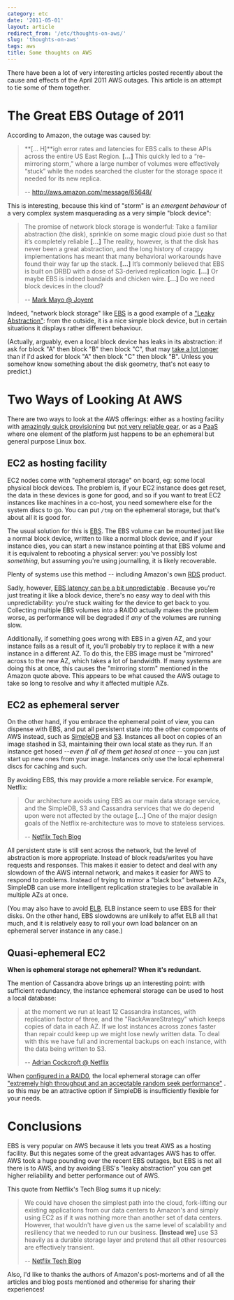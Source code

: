 ```yaml
---
category: etc
date: '2011-05-01'
layout: article
redirect_from: '/etc/thoughts-on-aws/'
slug: 'thoughts-on-aws'
tags: aws
title: Some thoughts on AWS
---
```


There have been a lot of very interesting articles posted recently about
the cause and effects of the April 2011 AWS outages. This article is an
attempt to tie some of them together.

The Great EBS Outage of 2011
============================

According to Amazon, the outage was caused by:

> **\[... H\]**igh error rates and latencies for EBS calls to these APIs
> across the entire US East Region. **\[...\]** This quickly led to a
> “re-mirroring storm,” where a large number of volumes were effectively
> “stuck” while the nodes searched the cluster for the storage space it
> needed for its new replica.
>
> -- <http://aws.amazon.com/message/65648/>

This is interesting, because this kind of "storm" is an *emergent
behaviour* of a very complex system masquerading as a very simple "block
device":

> The promise of network block storage is wonderful: Take a familiar
> abstraction (the disk), sprinkle on some magic cloud pixie dust so
> that it’s completely reliable **\[...\]** The reality, however, is
> that the disk has never been a great abstraction, and the long history
> of crappy implementations has meant that many behavioral workarounds
> have found their way far up the stack. **\[...\]** It’s commonly
> believed that EBS is built on DRBD with a dose of S3-derived
> replication logic. **\[...\]** Or maybe EBS is indeed bandaids and
> chicken wire. **\[...\]** Do we need block devices in the cloud?
>
> -- [Mark Mayo @
> Joyent](http://joyeur.com/2011/04/24/magical-block-store-when-abstractions-fail-us/)

Indeed, "network block storage" like [EBS](http://aws.amazon.com/ebs/)
is a good example of a ["Leaky
Abstraction"](http://www.joelonsoftware.com/articles/LeakyAbstractions.html):
from the outside, it is a nice simple block device, but in certain
situations it displays rather different behaviour.

(Actually, arguably, even a local block device has leaks in its
abstraction: if ask for block "A" then block "B" then block "C", that
may [take a lot longer](http://en.wikipedia.org/wiki/Elevator_algorithm)
than if I'd asked for block "A" then block "C" then block "B". Unless
you somehow know something about the disk geometry, that's not easy to
predict.)

Two Ways of Looking At AWS
==========================

There are two ways to look at the AWS offerings: either as a hosting
facility with [amazingly quick
provisioning](http://aws.amazon.com/ec2/faqs/#How_quickly_will_systems_be_running)
but [not very reliable
gear](http://www.migrate2cloud.com/blog/resolving-the-degraded-instance-scenario-of-aws-ec2),
or as a [PaaS](http://en.wikipedia.org/wiki/Platform_as_a_service) where
one element of the platform just happens to be an ephemeral but general
purpose Linux box.

EC2 as hosting facility
-----------------------

EC2 nodes come with "ephemeral storage" on board, eg: some local
physical block devices. The problem is, if your EC2 instance does get
reset, the data in these devices is gone for good, and so if you want to
treat EC2 instances like machines in a co-host, you need somewhere else
for the system discs to go. You can put `/tmp` on the ephemeral storage,
but that's about all it is good for.

The usual solution for this is [EBS](http://aws.amazon.com/ebs/). The
EBS volume can be mounted just like a normal block device, written to
like a normal block device, and if your instance dies, you can start a
new instance pointing at that EBS volume and it is equivalent to
rebooting a physical server: you've possibly lost *something*, but
assuming you're using journalling, it is likely recoverable.

Plenty of systems use this method -- including Amazon's own
[RDS](http://aws.amazon.com/rds/) product.

Sadly, however, [EBS latency can be a bit
unpredictable](http://www.reddit.com/r/blog/comments/g66f0/why_reddit_was_down_for_6_of_the_last_24_hours/c1l6ykx)
. Because you're just treating it like a block device, there's no easy
way to deal with this unpredictability: you're stuck waiting for the
device to get back to you. Collecting multiple EBS volumes into a RAID0
actually makes the problem worse, as performance will be degraded if
*any* of the volumes are running slow.

Additionally, if something goes wrong with EBS in a given AZ, and your
instance fails as a result of it, you'll probably try to replace it with
a new instance in a different AZ. To do this, the EBS image must be
"mirrored" across to the new AZ, which takes a lot of bandwidth. If many
systems are doing this at once, this causes the "mirroring storm"
mentioned in the Amazon quote above. This appears to be what caused the
AWS outage to take so long to resolve and why it affected multiple AZs.

EC2 as ephemeral server
-----------------------

On the other hand, if you embrace the ephemeral point of view, you can
dispense with EBS, and put all persistent state into the other
components of AWS instead, such as
[SimpleDB](http://aws.amazon.com/simpledb/) and
[S3](http://aws.amazon.com/s3/). Instances all boot on copies of an
image stashed in S3, maintaining their own local state as they run. If
an instance get hosed --*even if all of them get hosed at once* -- you
can just start up new ones from your image. Instances only use the local
ephemeral discs for caching and such.

By avoiding EBS, this may provide a more reliable service. For example,
Netflix:

> Our architecture avoids using EBS as our main data storage service,
> and the SimpleDB, S3 and Cassandra services that we do depend upon
> were not affected by the outage **\[...\]** One of the major design
> goals of the Netflix re-architecture was to move to stateless
> services.
>
> -- [Netflix Tech
> Blog](http://techblog.netflix.com/2011/04/lessons-netflix-learned-from-aws-outage.html)

All persistent state is still sent across the network, but the level of
abstraction is more appropriate. Instead of block reads/writes you have
requests and responses. This makes it easier to detect and deal with any
slowdown of the AWS internal network, and makes it easier for AWS to
respond to problems. Instead of trying to mirror a "black box" between
AZs, SimpleDB can use more intelligent replication strategies to be
available in multiple AZs at once.

(You may also have to avoid
[ELB](http://aws.amazon.com/elasticloadbalancing/). ELB instance seem to
use EBS for their disks. On the other hand, EBS slowdowns are unlikely
to affet ELB all that much, and it is relatively easy to roll your own
load balancer on an ephemeral server instance in any case.)

Quasi-ephemeral EC2
-------------------

**When is ephemeral storage not ephemeral? When it's redundant.**

The mention of Cassandra above brings up an interesting point: with
sufficient redundancy, the instance ephemeral storage can be used to
host a local database:

> at the moment we run at least 12 Cassandra instances, with replication
> factor of three, and the "RackAwareStrategy" which keeps copies of
> data in each AZ. If we lost instances across zones faster than repair
> could keep up we might lose newly written data. To deal with this we
> have full and incremental backups on each instance, with the data
> being written to S3.
>
> -- [Adrian Cockcroft @
> Netflix](http://techblog.netflix.com/2011/04/lessons-netflix-learned-from-aws-outage.html?showComment=1304134501506#c7311458724072175884)

When [configured in a
RAID0](http://www.gabrielweinberg.com/blog/2011/05/raid0-ephemeral-storage-on-aws-ec2.html),
the local ephemeral storage can offer ["extremely high throughput and an
acceptable random seek
performance"](https://victortrac.com/ec2-ephemeral-disks-vs-ebs-volumes-in-raid.html)
. so this may be an attractive option if SimpleDB is insufficiently
flexible for your needs.

Conclusions
===========

EBS is very popular on AWS because it lets you treat AWS as a hosting
facility. But this negates some of the great advantages AWS has to
offer. AWS took a huge pounding over the recent EBS outages, but EBS is
not all there is to AWS, and by avoiding EBS's "leaky abstraction" you
can get higher reliability and better performance out of AWS.

This quote from Netflix's Tech Blog sums it up nicely:

> We could have chosen the simplest path into the cloud, fork-lifting
> our existing applications from our data centers to Amazon's and simply
> using EC2 as if it was nothing more than another set of data centers.
> However, that wouldn't have given us the same level of scalability and
> resiliency that we needed to run our business. **\[Instead we\]** use
> S3 heavily as a durable storage layer and pretend that all other
> resources are effectively transient.
>
> -- [Netflix Tech
> Blog](http://techblog.netflix.com/2011/04/lessons-netflix-learned-from-aws-outage.html)

Also, I'd like to thanks the authors of Amazon's post-mortems and of all
the articles and blog posts mentioned and otherwise for sharing their
experiences!
